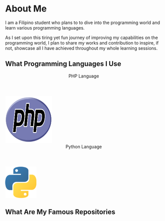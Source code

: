 # About Me

I am a Filipino student who plans to to dive into the programming world and learn various programming languages.

As I set upon this tiring yet fun journey of improving my capabilities on the programming world, I plan to share my
works and contribution to inspire, if not, showcase all I have achieved throughout my whole learning sessions.

## What Programming Languages I Use
<DOCTYPE html>
<html>
  <header>
    <header style="text-align:center">PHP Language</header>
  </header>
  <body>
    <img src="images/languages/php.png", alt="php_logo", width="150", height="150">
  </body>
</html>
<html>
  <header>
    <header style="text-align:center">Python Language</header>
  </header>
  <body>
    <img src="images/languages/python.png", alt="python_logo", width="100", height="100">
  </body>
</html>

## What Are My Famous Repositories
